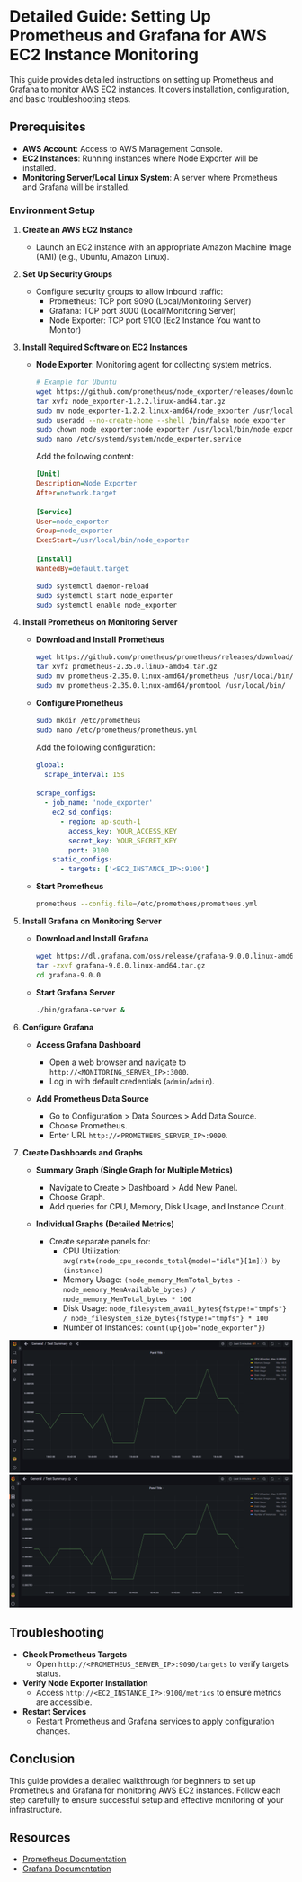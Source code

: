 # Detailed Guide: Setting Up Prometheus and Grafana for AWS EC2 Instance Monitoring

This guide provides detailed instructions on setting up Prometheus and Grafana to monitor AWS EC2 instances. It covers installation, configuration, and basic troubleshooting steps.

## Prerequisites

- **AWS Account**: Access to AWS Management Console.
- **EC2 Instances**: Running instances where Node Exporter will be installed.
- **Monitoring Server/Local Linux System**: A server where Prometheus and Grafana will be installed.

### Environment Setup

1. **Create an AWS EC2 Instance**
   - Launch an EC2 instance with an appropriate Amazon Machine Image (AMI) (e.g., Ubuntu, Amazon Linux).

2. **Set Up Security Groups**
   - Configure security groups to allow inbound traffic:
     - Prometheus: TCP port 9090 (Local/Monitoring Server)
     - Grafana: TCP port 3000 (Local/Monitoring Server)
     - Node Exporter: TCP port 9100 (Ec2 Instance You want to Monitor)

3. **Install Required Software on EC2 Instances**
   - **Node Exporter**: Monitoring agent for collecting system metrics.
     ```bash
     # Example for Ubuntu
     wget https://github.com/prometheus/node_exporter/releases/download/v1.2.2/node_exporter-1.2.2.linux-amd64.tar.gz
     tar xvfz node_exporter-1.2.2.linux-amd64.tar.gz
     sudo mv node_exporter-1.2.2.linux-amd64/node_exporter /usr/local/bin/
     sudo useradd --no-create-home --shell /bin/false node_exporter
     sudo chown node_exporter:node_exporter /usr/local/bin/node_exporter
     sudo nano /etc/systemd/system/node_exporter.service
     ```
     Add the following content:
     ```ini
     [Unit]
     Description=Node Exporter
     After=network.target

     [Service]
     User=node_exporter
     Group=node_exporter
     ExecStart=/usr/local/bin/node_exporter

     [Install]
     WantedBy=default.target
     ```
     ```bash
     sudo systemctl daemon-reload
     sudo systemctl start node_exporter
     sudo systemctl enable node_exporter
     ```

4. **Install Prometheus on Monitoring Server**

   - **Download and Install Prometheus**
     ```bash
     wget https://github.com/prometheus/prometheus/releases/download/v2.35.0/prometheus-2.35.0.linux-amd64.tar.gz
     tar xvfz prometheus-2.35.0.linux-amd64.tar.gz
     sudo mv prometheus-2.35.0.linux-amd64/prometheus /usr/local/bin/
     sudo mv prometheus-2.35.0.linux-amd64/promtool /usr/local/bin/
     ```

   - **Configure Prometheus**
     ```bash
     sudo mkdir /etc/prometheus
     sudo nano /etc/prometheus/prometheus.yml
     ```
     Add the following configuration:
     ```yaml
     global:
       scrape_interval: 15s

     scrape_configs:
       - job_name: 'node_exporter'
         ec2_sd_configs:
           - region: ap-south-1
             access_key: YOUR_ACCESS_KEY
             secret_key: YOUR_SECRET_KEY
             port: 9100
         static_configs:
           - targets: ['<EC2_INSTANCE_IP>:9100']
     ```

   - **Start Prometheus**
     ```bash
     prometheus --config.file=/etc/prometheus/prometheus.yml
     ```

5. **Install Grafana on Monitoring Server**

   - **Download and Install Grafana**
     ```bash
     wget https://dl.grafana.com/oss/release/grafana-9.0.0.linux-amd64.tar.gz
     tar -zxvf grafana-9.0.0.linux-amd64.tar.gz
     cd grafana-9.0.0
     ```

   - **Start Grafana Server**
     ```bash
     ./bin/grafana-server &
     ```

6. **Configure Grafana**

   - **Access Grafana Dashboard**
     - Open a web browser and navigate to `http://<MONITORING_SERVER_IP>:3000`.
     - Log in with default credentials (`admin`/`admin`).

   - **Add Prometheus Data Source**
     - Go to Configuration > Data Sources > Add Data Source.
     - Choose Prometheus.
     - Enter URL `http://<PROMETHEUS_SERVER_IP>:9090`.

7. **Create Dashboards and Graphs**

   - **Summary Graph (Single Graph for Multiple Metrics)**
     - Navigate to Create > Dashboard > Add New Panel.
     - Choose Graph.
     - Add queries for CPU, Memory, Disk Usage, and Instance Count.


   - **Individual Graphs (Detailed Metrics)**
     - Create separate panels for:
       - CPU Utilization: `avg(rate(node_cpu_seconds_total{mode!="idle"}[1m])) by (instance)`
       - Memory Usage: `(node_memory_MemTotal_bytes - node_memory_MemAvailable_bytes) / node_memory_MemTotal_bytes * 100`
       - Disk Usage: `node_filesystem_avail_bytes{fstype!="tmpfs"} / node_filesystem_size_bytes{fstype!="tmpfs"} * 100`
       - Number of Instances: `count(up{job="node_exporter"})`

![Grafana Dashboard](images/grafana_graph.png)
![Summary Graph](images/summary_graph.png)
## Troubleshooting

- **Check Prometheus Targets**
  - Open `http://<PROMETHEUS_SERVER_IP>:9090/targets` to verify targets status.
- **Verify Node Exporter Installation**
  - Access `http://<EC2_INSTANCE_IP>:9100/metrics` to ensure metrics are accessible.
- **Restart Services**
  - Restart Prometheus and Grafana services to apply configuration changes.

## Conclusion

This guide provides a detailed walkthrough for beginners to set up Prometheus and Grafana for monitoring AWS EC2 instances. Follow each step carefully to ensure successful setup and effective monitoring of your infrastructure.

## Resources

- [Prometheus Documentation](https://prometheus.io/docs/)
- [Grafana Documentation](https://grafana.com/docs/)
